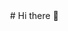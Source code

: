 <img align="center" scr="https://github.com/Who-is-Tiny/Who-is-Tiny/assets/137112232/f17a5410-fa71-4f7a-82e4-746fa3cf23b8">
# Hi there 👋


